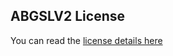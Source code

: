 <h2>ABGSLV2 License</h2>
<p>You can read the <a href="https://xcn.abby0666.xyz/abgslv2.htm">license details here</a></p>
